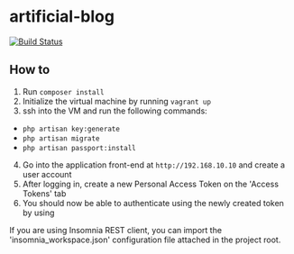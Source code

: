 # artificial-blog
[![Build Status](https://semaphoreci.com/api/v1/nospoon/artificial-blog/branches/master/badge.svg)](https://semaphoreci.com/nospoon/artificial-blog)

## How to
1) Run `composer install`
2) Initialize the virtual machine by running `vagrant up`
3) ssh into the VM and run the following commands:
  - `php artisan key:generate`
  - `php artisan migrate`
  - `php artisan passport:install`
4) Go into the application front-end at `http://192.168.10.10` and create a user account
5) After logging in, create a new Personal Access Token on the 'Access Tokens' tab
6) You should now be able to authenticate using the newly created token by using

If you are using Insomnia REST client, you can import the 'insomnia_workspace.json' configuration file attached in the project root.
